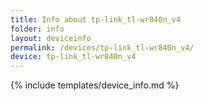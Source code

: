 ```yaml
---
title: Info about tp-link_tl-wr840n_v4
folder: info
layout: deviceinfo
permalink: /devices/tp-link_tl-wr840n_v4/
device: tp-link_tl-wr840n_v4
---
```

{% include templates/device_info.md %}
